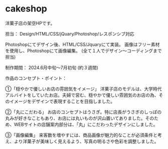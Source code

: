 # cakeshop
洋菓子店の架空HPです。

担当：
Design/HTML/CSS/jQuary/Photoshop/レスポンシブ対応

Photoshopにてデザイン後、HTML/CSS/Jquaryにて実装。
画像はフリー素材を使用し、Photoshopにて画像編集。
(全て１人でデザイン～コーディングまで担当)


制作期間：
2024.6月中旬～7月初旬 (約３週間)


作品のコンセプト・ポイント：

①「穏やかで優しいお店の雰囲気をイメージ」
洋菓子店のモデルは、大学時代アルバイトをしていたお店。夫婦で営む、穏やかで優しい雰囲気のお店の為、そのイメージをデザインで表現することを目指しました。

②「丸にこだわる」
お店のコンセプトはうさぎ。特に店長がうさぎのしっぽの丸みが好きなこともあり、お店には丸いものが沢山置いてありました。そのため、WEBサイトの店舗案内部分は、「丸」にこだわったデザインにしました。

③「画像編集」
来客数を増やすには、商品画像が魅力的なことが必須条件と考え、より洋菓子が美味しく見えるよう、写真の明るさや色彩を調整しました。
